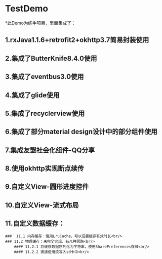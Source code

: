 # TestDemo
*此Demo为练手项目，里面集成了：<br/>
## 1.rxJava1.1.6+retrofit2+okhttp3.7简易封装使用<br/>
## 2.集成了ButterKnife8.4.0使用<br/>
## 3.集成了eventbus3.0使用<br/>
## 4.集成了glide使用<br/>
## 5.集成了recyclerview使用<br/>
## 6.集成了部分material design设计中的部分组件使用<br/>
## 7.集成友盟社会化组件-QQ分享<br/>
## 8.使用okhttp实现断点续传<br/>
## 9.自定义View-圆形进度控件<br/>
## 10.自定义View-流式布局<br/>
## 11.自定义数据缓存：<br/>
    ###  11.1 内存缓存：使用LruCache，可以设置缓存有效时长<br/>
    ### 11.2 物理缓存：未完全实现，有几种思路<br/>
        #### 11.2.1 将缓存数据序列化为字符串，使用SharePreferences存储<br/>
        #### 11.2.2 直接使用流写入sd卡中<br/>

